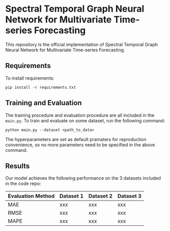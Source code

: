 # Spectral Temporal Graph Neural Network for Multivariate Time-series Forecasting

This repository is the official implementation of Spectral Temporal Graph Neural Network for
Multivariate Time-series Forecasting.

<!-- > 📋Optional: include a graphic explaining your approach/main result, bibtex entry, link to demos, blog posts and tutorials -->

## Requirements

To install requirements:

```setup
pip install -r requirements.txt
```

<!-- > 📋Describe how to set up the environment, e.g. pip/conda/docker commands, download datasets, etc... -->

## Training and Evaluation

The training procedure and evaluation procedure are all included in the `main.py`. To train and evaluate on some dataset, run the following command:

```train & evaluate
python main.py --dataset <path_to_data>
```

The hyperparameters are set as default pramaters for reproduction convenience, so no more parameters need to be specified in the above command.

## Results

Our model achieves the following performance on the 3 datasets included in the code repo:

| Evaluation Method | Dataset 1  | Dataset 2 | Dataset 3 |
| ------------------ |---------------- | -------------- |  -------------- |
| MAE  | xxx | xxx | xxx |
| RMSE | xxx | xxx | xxx |
| MAPE | xxx | xxx | xxx |

<!-- > 📋Include a table of results from your paper, and link back to the leaderboard for clarity and context. If your main result is a figure, include that figure and link to the command or notebook to reproduce it.  -->

